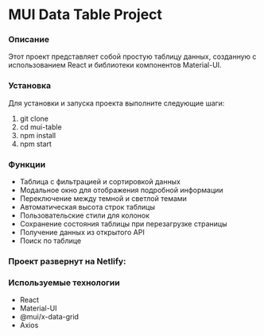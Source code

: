 # MUI Data Table Project

### Описание
Этот проект представляет собой простую таблицу данных, созданную с использованием React и библиотеки компонентов Material-UI. 

### Установка
Для установки и запуска проекта выполните следующие шаги:
1. git clone 
2. cd mui-table
3. npm install
4. npm start

### Функции
* Таблица с фильтрацией и сортировкой данных
* Модальное окно для отображения подробной информации
* Переключение между темной и светлой темами
* Автоматическая высота строк таблицы
* Пользовательские стили для колонок
* Сохранение состояния таблицы при перезагрузке страницы
* Получение данных из открытого API
* Поиск по таблице

### Проект развернут на Netlify:

### Используемые технологии
* React
* Material-UI
* @mui/x-data-grid
* Axios